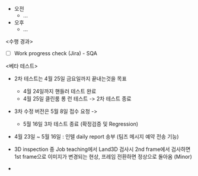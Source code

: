 - 오전
	- ...
- 오후
	- ...

<수행 경과>
- [ ] Work progress check (Jira) - SQA

<베타 테스트>
- 2차 테스트는 4월 25일 금요일까지 끝내는것을 목표
	- 4월 24일까지 핸들러 테스트 완료
	- 4월 25일 클린룸 롱 런 테스트 -> 2차 테스트 종료
- 3차 수정 버전은 5월 8일 접수 요청 ->
	- 5월 16일 3차 테스트 종료 (확정검증 및 Regression)
- 4월 23일 ~ 5월 16일 : 인텔 daily report 송부 (팀즈 메시지 예약 전송 기능)

- 3D inspection 중 Job teaching에서 Land3D 검사시 2nd frame에서 검사하면 1st frame으로 이미지가 변경되는 현상, 프레임 전환하면 정상으로 돌아옴 (Minor)
- 
